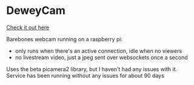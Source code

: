 # DeweyCam

[Check it out here](https://dewey.lkellar.org)

Barebones webcam running on a raspberry pi:
- only runs when there's an active connection, idle when no viewers
- no livestream video, just a jpeg sent over websockets once a second

Uses the beta picamera2 library, but I haven't had any issues with it. Service has been running without any issues for about 90 days